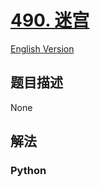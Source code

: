 # [490. 迷宫](https://leetcode-cn.com/problems/the-maze)

[English Version](/leetcode/0400-0499/0490.The%20Maze/README_EN.md)

## 题目描述

<!-- 这里写题目描述 -->

None

## 解法

<!-- 这里可写通用的实现逻辑 -->

<!-- tabs:start -->

### **Python**

<!-- 这里可写当前语言的特殊实现逻辑 -->

```python

```

<!-- tabs:end -->
